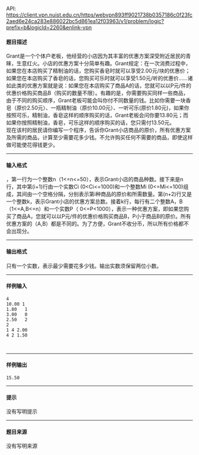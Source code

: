 API: https://client.vpn.nuist.edu.cn/https/webvpn893ff9021738b0357186c0f23fc2aed6e24ca283e886022bc5d861ea12f03963/v1/problem/logic?prefix=b&logicId=2260&enlink-vpn

#### 题目描述

Grant是一个个体户老板，他经营的小店因为其丰富的优惠方案深受附近居民的青睐，生意红火。小店的优惠方案十分简单有趣。Grant规定：在一次消费过程中，如果您在本店购买了精制油的话，您购买香皂时就可以享受2.00元/块的优惠价；如果您在本店购买了香皂的话，您购买可乐时就可以享受1.50元/听的优惠价……诸如此类的优惠方案就是说：如果您在本店购买了商品A的话，您就可以以P元/件的优惠价格购买商品B（购买的数量不限）。有趣的是，你需要购买同样一些商品，由于不同的购买顺序，Grant老板可能会叫你付不同数量的钱。比如你需要一块香皂（原价2.50元）、一瓶精制油（原价10.00元）、一听可乐(原价1.80元)，如果你按照可乐，精制油，香皂这样的顺序购买的话，Grant老板会问你要13.80元；而如果你按照精制油，香皂，可乐这样的顺序购买的话，您只需付13.50元。  
现在该村的居民请你编写一个程序，告诉你Grant小店商品的原价，所有优惠方案及所需的商品，计算至少需要花多少钱。不允许购买任何不需要的商品，即使这样做可能使花得钱更少。  
  

---

#### 输入格式

，第一行为一个整数n（1<=n<=50），表示Grant小店的商品种数。接下来是n行，其中第(i+1)行由一个实数Ci (0<Ci<=1000)和一个整数Mi (0<=Mi<=100)组成，其间由一个空格分隔，分别表示第i种商品的原价和所需数量。第(n+2)行又是一个整数k，表示Grant小店的优惠方案总数。接着k行，每行有二个整数A，B（1<=A,B<=n）和一个实数P（ 0<=P<1000），表示一种优惠方案，即如果您购买了商品A，您就可以以P元/件的优惠价格购买商品B，P小于商品B的原价。所有优惠方案的（A,B）都是不同的。为了方便，Grant不收分币，所以所有价格都不会出现分。

---

#### 输出格式

只有一个实数，表示最少需要花多少钱。输出实数须保留两位小数。  

---

#### 样例输入
```
4
10.00 1
1.80   1 
3.00   0
2.50   2
2
1 4 2.00
4 2 1.50



```

---

#### 样例输出
```
15.50

```

---

#### 提示

没有写明提示

---

#### 题目来源

没有写明来源